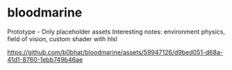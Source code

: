 # bloodmarine
Prototype - Only placeholder assets
Interesting notes: environment physics, field of vision, custom shader with hlsl

https://github.com/b0bhat/bloodmarine/assets/59947126/d9bed051-d68a-41d1-8760-1ebb749b46ae

